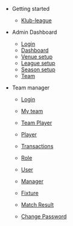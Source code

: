 - Getting started

  - [Klub-league](project-installation.md)


- Admin Dashboard

  - [Login](login.md)
  - [Dashboard](admin_dashboard.md)
  - [Venue setup](venue.md)
  - [League setup](league.md)
  - [Season setup](season.md)
  - [Team](team.md)
- Team manager
  - [Login](team_login.md)
  - [My team](my_team.md)
  - [Team Player](team_player.md)
  
  - [Player](player.md)
  - [Transactions](transactions.md)
  - [Role](role.md)
  - [User](user.md)
  - [Manager](manager.md)
  - [Fixture](fixture.md)
  - [Match Result](match.md)
  - [Change Password](admin_change_password.md)
  



